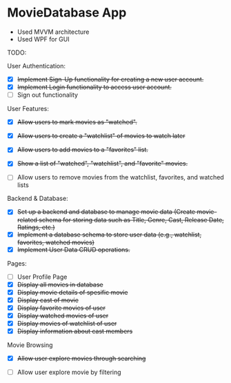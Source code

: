 # MovieDatabase App

- Used MVVM architecture
- Used WPF for GUI


TODO:

User Authentication:
 
- [x] ~~Implement Sign-Up functionality for creating a new user account.~~
- [x] ~~Implement Login functionality to access user account.~~
- [ ] Sign out functionality

User Features:
- [x] ~~Allow users to mark movies as "watched".~~
- [x] ~~Allow users to create a "watchlist" of movies to watch later~~
- [x] ~~Allow users to add movies to a "favorites" list.~~
- [x] ~~Show a list of "watched", "watchlist", and "favorite" movies.~~
- [ ] Allow users to remove movies from the watchlist, favorites, and watched lists



Backend & Database:
- [x] ~~Set up a backend and database to manage movie data (Create movie-related schema for storing data such as Title, Genre, Cast, Release Date, Ratings, etc.)~~
- [x] ~~Implement a database schema to store user data (e.g., watchlist, favorites, watched movies)~~
- [x]  ~~Implement User Data CRUD operations.~~

Pages:
- [ ] User Profile Page
- [x] ~~Display all movies in database~~
- [x] ~~Display movie details of spesific movie~~
- [x] ~~Display cast of movie~~
- [x] ~~Display favorite movies of user~~
- [x] ~~Display watched movies of user~~
- [x] ~~Display movies of watchlist of user~~
- [x] ~~Display  information about cast members~~

Movie Browsing
- [x] ~~Allow user explore movies through searching~~
- [ ]  Allow user explore movie by filtering

